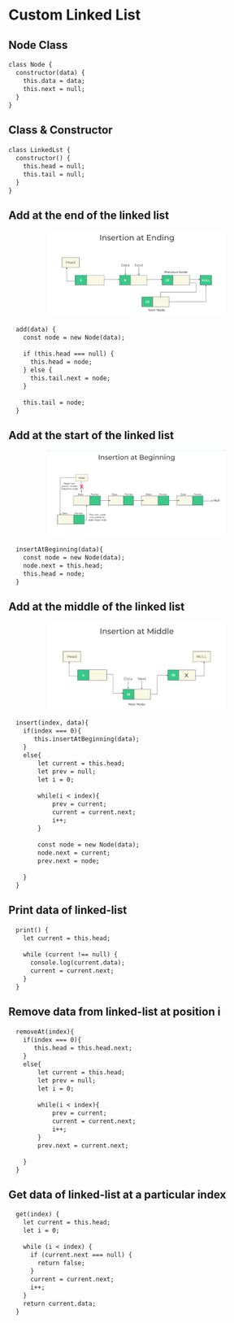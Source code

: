 # Custom Linked List

## Node Class

```
class Node {
  constructor(data) {
    this.data = data;
    this.next = null;
  }
}
```

## Class & Constructor

```
class LinkedLst {
  constructor() {
    this.head = null;
    this.tail = null;
  }
}
```


## Add at the end of the linked list

<p align="center">
  <img src="../images/insertion-at-ending.png" width="350" title="Stack">
</p>

```
  add(data) {
    const node = new Node(data);

    if (this.head === null) {
      this.head = node;
    } else {
      this.tail.next = node;
    }

    this.tail = node;
  }
```


## Add at the start of the linked list

<p align="center">
  <img src="../images/insertion-at-beginning.png" width="350" title="Stack">
</p>

```
  insertAtBeginning(data){
    const node = new Node(data);
    node.next = this.head;
    this.head = node;
  }
```


## Add at the middle of the linked list

<p align="center">
  <img src="../images/insertion-at-middle.png" width="350" title="Stack">
</p>

```
  insert(index, data){
    if(index === 0){
       this.insertAtBeginning(data);
    }
    else{
        let current = this.head;
        let prev = null;
        let i = 0;

        while(i < index){
            prev = current;
            current = current.next;
            i++;
        }

        const node = new Node(data);
        node.next = current;
        prev.next = node;

    }
  }
```


## Print data of linked-list

```
  print() {
    let current = this.head;

    while (current !== null) {
      console.log(current.data);
      current = current.next;
    }
  }
```


## Remove data from linked-list at position i

```
  removeAt(index){
    if(index === 0){
       this.head = this.head.next;
    }
    else{
        let current = this.head;
        let prev = null;
        let i = 0;

        while(i < index){
            prev = current;
            current = current.next;
            i++;
        }
        prev.next = current.next;

    }
  }
```


## Get data of linked-list at a particular index

```
  get(index) {
    let current = this.head;
    let i = 0;

    while (i < index) {
      if (current.next === null) {
        return false;
      }
      current = current.next;
      i++;
    }
    return current.data;
  }
```
